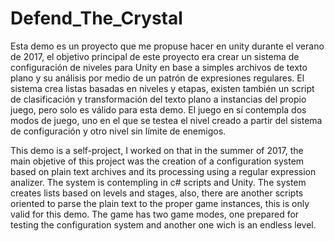 # Defend_The_Crystal

Esta demo es un proyecto que me propuse hacer en unity durante el verano de 2017, el objetivo principal de este proyecto era crear un sistema de configuración de niveles para Unity en base a simples archivos de texto plano y su análisis por medio de un patrón de expresiones regulares. El sistema crea listas basadas en niveles y etapas, existen también un script de clasificación y transformación del texto plano a instancias del propio juego, pero solo es válido para esta demo. El juego en sí contempla dos modos de juego, uno en el que se testea el nivel creado a partir del sistema de configuración y otro nivel sin límite de enemigos.


This demo is a self-project, I worked on that in the summer of 2017, the main objetive of this project was the creation of a configuration system based on plain text archives and its processing using a regular expression analizer. The system is contempling in c# scripts and Unity. The system creates lists based on levels and stages, also, there are another scripts oriented to parse the plain text to the proper game instances, this is only valid for this demo. The game has two game modes, one prepared for testing the configuration system and another one wich is an endless level.
